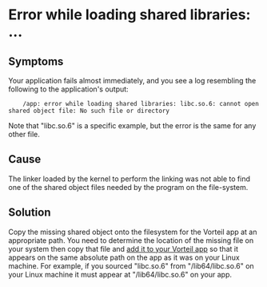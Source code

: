 # Error while loading shared libraries: ...

## Symptoms

Your application fails almost immediately, and you see a log resembling the following to the application's output:

        /app: error while loading shared libraries: libc.so.6: cannot open shared object file: No such file or directory

Note that "libc.so.6" is a specific example, but the error is the same for any other file.

## Cause 

The linker loaded by the kernel to perform the linking was not able to find one of the shared object files needed by the program on the file-system.

## Solution

Copy the missing shared object onto the filesystem for the Vorteil app at an appropriate path. You need to determine the location of the missing file on your system then copy that file and [add it to your Vorteil app](../../../apps/general/filesystem) so that it appears on the same absolute path on the app as it was on your Linux machine. For example, if you sourced "libc.so.6" from "/lib64/libc.so.6" on your Linux machine it must appear at "/lib64/libc.so.6" on your app.